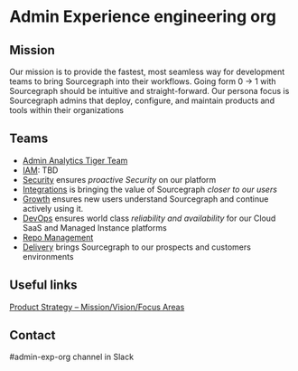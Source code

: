 # Admin Experience engineering org

## Mission

Our mission is to provide the fastest, most seamless way for development teams to bring Sourcegraph into their workflows. Going form 0 -> 1 with Sourcegraph should be intuitive and straight-forward. Our persona focus is Sourcegraph admins that deploy, configure, and maintain products and tools within their organizations

## Teams

- [Admin Analytics Tiger Team](./admin-analytics/index.md)
- [IAM](./iam/index.md): TBD
- [Security](./security/index.md) ensures _proactive Security_ on our platform
- [Integrations](./integrations/index.md) is bringing the value of Sourcegraph _closer to our users_
- [Growth](./growth-team/index.md) ensures new users understand Sourcegraph and continue actively using it.
- [DevOps](./devops/index.md) ensures world class _reliability and availability_ for our Cloud SaaS and Managed Instance platforms
- [Repo Management](./repo-management/index.md)
- [Delivery](./delivery) brings Sourcegraph to our prospects and customers environments

## Useful links

[Product Strategy – Mission/Vision/Focus Areas](../../../../strategy-goals/strategy/admin-exp/index.md)

## Contact

#admin-exp-org channel in Slack
